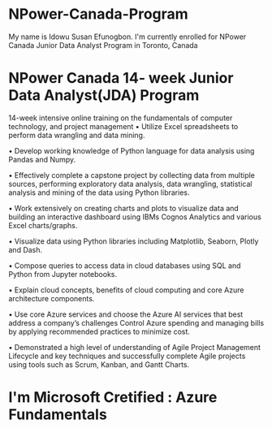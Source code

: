 # NPower-Canada-Program

My name is Idowu Susan Efunogbon. I'm currently enrolled for NPower Canada Junior Data Analyst Program in Toronto, Canada


# NPower Canada 14- week Junior Data Analyst(JDA) Program

14-week intensive online training on the fundamentals of computer technology, and project management
•	Utilize Excel spreadsheets to perform data wrangling and data mining.

•	Develop working knowledge of Python language for data analysis using Pandas and Numpy.

•	Effectively complete a capstone project by collecting data from multiple sources, performing exploratory data analysis, data wrangling, statistical analysis and mining of the data using Python libraries.

•	Work extensively on creating charts and plots to visualize data and building an interactive dashboard using IBMs Cognos Analytics and various Excel charts/graphs.

•	Visualize data using Python libraries including Matplotlib, Seaborn, Plotly and Dash.

•	Compose queries to access data in cloud databases using SQL and Python from Jupyter notebooks.

•	Explain cloud concepts, benefits of cloud computing and core Azure architecture components.

•	Use core Azure services and choose the Azure AI services that best address a company’s challenges Control Azure spending and managing bills by applying recommended practices to minimize cost.

•	Demonstrated a high level of understanding of Agile Project Management Lifecycle and key techniques and successfully complete Agile projects using tools such as Scrum, Kanban, and Gantt Charts.

# I'm Microsoft Cretified : Azure Fundamentals

